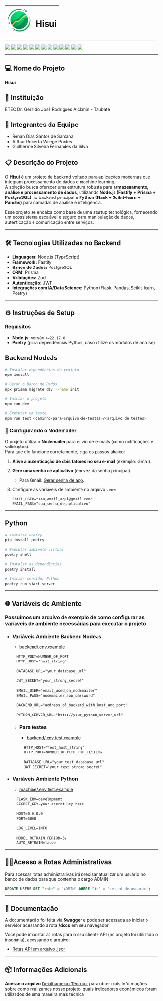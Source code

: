 <div align="center">

| <img src="public/symbol.png" width="80" alt="Hisui Icon" align="center"> | <h1 align="center">Hisui</h1> |
|----------------------------------------------------------------------------|:---------------------------------:|

---

</div>

<div>
<img src="https://img.shields.io/badge/Node.js-339933?style=for-the-badge&logo=nodedotjs&logoColor=white">
<img src="https://img.shields.io/badge/TypeScript-007ACC?style=for-the-badge&logo=typescript&logoColor=white">
<img src="https://img.shields.io/badge/fastify-%23000000.svg?style=for-the-badge&logo=fastify&logoColor=white">
<img src="https://img.shields.io/badge/json-%23000000.svg?style=for-the-badge&logo=json&logoColor=white">
<img src="https://img.shields.io/badge/JWT-black?style=for-the-badge&logo=JSON%20web%20tokens">
<img src="https://img.shields.io/badge/postgres-%23316192.svg?style=for-the-badge&logo=postgresql&logoColor=white">
<img src="https://img.shields.io/badge/Prisma-%2314BF96.svg?style=for-the-badge&logo=Prisma&logoColor=white">
<img src="https://img.shields.io/badge/zod-%233068b7.svg?style=for-the-badge&logo=zod&logoColor=white">
<img src="https://img.shields.io/badge/python-3670A0?style=for-the-badge&logo=python&logoColor=ffdd54">
<img src="https://img.shields.io/badge/Poetry-00BABA.svg?style=for-the-badge&logo=poetry&logoColor=FFFFFF">
<img src="https://img.shields.io/badge/flask-%23000.svg?style=for-the-badge&logo=flask&logoColor=white">
<img src="https://img.shields.io/badge/Pandas-501F87.svg?style=for-the-badge&logo=pandas&logoColor=FFFFFF">
<img src="https://img.shields.io/badge/scikit_learn-FF8324.svg?style=for-the-badge&logo=scikitlearn&logoColor=FFFFFF">
</div>

---

## 💻 Nome do Projeto
**Hisui**

## 🏫 Instituição
ETEC Dr. Geraldo José Rodrigues Alckmin - Taubaté

## 👥 Integrantes da Equipe
- Renan Dias Santos de Santana
- Arthur Roberto Weege Pontes 
- Guilherme Silveira Fernandes da Silva

## 📋 Descrição do Projeto
O **Hisui** é um projeto de backend voltado para aplicações modernas que integram processamento de dados e machine learning.  
A solução busca oferecer uma estrutura robusta para **armazenamento, análise e processamento de dados**, utilizando **Node.js (Fastify + Prisma + PostgreSQL)** no backend principal e **Python (Flask + Scikit-learn + Pandas)** para camadas de análise e inteligência.  

Esse projeto se encaixa como base de uma startup tecnológica, fornecendo um ecossistema escalável e seguro para manipulação de dados, autenticação e comunicação entre serviços.

---

## 🛠️ Tecnologias Utilizadas no Backend
- **Linguagem:** Node.js (TypeScript)  
- **Framework:** Fastify  
- **Banco de Dados:** PostgreSQL  
- **ORM:** Prisma  
- **Validações:** Zod  
- **Autenticação:** JWT  
- **Integrações com IA/Data Science:** Python (Flask, Pandas, Scikit-learn, Poetry)

---

## ⚙️ Instruções de Setup

### Requisitos
- **Node.js**: versão `>=22.17.0`  
- **Poetry** (para dependências Python, caso utilize os módulos de análise)

## Backend NodeJs

```bash
# Instalar dependências do projeto
npm install
```

```bash
# Gerar o Banco de Dados
npx prisma migrate dev --name init
```

```bash
# Iniciar o projeto
npm run dev 
```

```bash
# Executar um teste
npm run test <caminho-para-arquivo-de-testes>/<arquivo de testes> 
```

### 📧 Configurando o Nodemailer

O projeto utiliza o **Nodemailer** para envio de e-mails (como notificações e validações).  
Para que ele funcione corretamente, siga os passos abaixo:

1. **Ative a autenticação de dois fatores no seu e-mail** (exemplo: Gmail).  
2. **Gere uma senha de aplicativo** (em vez da senha principal).  
   - Para Gmail: [Gerar senha de app](https://myaccount.google.com/apppasswords).  
3. Configure as variáveis de ambiente no arquivo `.env`:

   ```env
   EMAIL_USER="seu_email_aqui@gmail.com"
   EMAIL_PASS="sua_senha_de_aplicativo"
   ```

---

## Python

```bash
# Instalar Poetry
pip install poetry
```

```bash
# Executar ambiente virtual
poetry shell
```

```bash
# Instalar as dependências
poetry install
```

```bash
# Iniciar servidor Python
poetry run start-server
```
---

## 🌐 Variáveis de Ambiente

### Possuímos um arquivo de exemplo de como configurar as variáveis de ambiente necessárias para executar o projeto

- ### Variáveis Ambiente Backend NodeJs
  - <u><a href="./backend/.env.example">backend/.env.example</a></u>
  ```env
    HTTP_PORT=NUMBER_OF_PORT
    HTTP_HOST='host_string'

    DATABASE_URL="your_database_url"

    JWT_SECRET="your_strong_secret"

    EMAIL_USER="email_used_on_nodemailer"
    EMAIL_PASS="nodemailer_app_password"

    BACKEND_URL="address_of_backend_with_host_and_port"

    PYTHON_SERVER_URL="http://your_python_server_url"
  ```

  - ###  Para testes
    - <u><a href="./backend/.env.test.example">backend/.env.test.example</a></u>

    ```env
      HTTP_HOST="test_host_string"
      HTTP_PORT=NUMBER_OF_PORT_FOR_TESTING

      DATABASE_URL="your_test_database_url"
      JWT_SECRET="your_test_strong_secret"
    ```

 - ### Variáveis Ambiente Python
     - <u><a href="./machine/.env.example">machine/.env.test.example</a></u>
    ```env
      FLASK_ENV=development
      SECRET_KEY=your-secret-key-here

      HOST=0.0.0.0
      PORT=5000

      LOG_LEVEL=INFO

      MODEL_RETRAIN_PERIOD=3y
      AUTO_RETRAIN=false
    ```
---

  ## 👨‍💼Acesso a Rotas Administrativas 

  Para acessar rotas administrativas irá precisar atualizar um usuário no banco de dados para que contenha o cargo ADMIN

  ```sql
  UPDATE USERS SET "role" = 'ADMIN' WHERE "id" = 'seu_id_de_usuario';
  ```
---

 ## 📄 Documentação

  A documentação foi feita via **Swagger** e pode ser acessada ao iniciar o servidor acessando a rota **/docs** em seu navegador

  Você pode importar as rotas para o seu cliente API (no projeto foi utilizado o insomnia), acessando o arquivo:

  - <u><a href="./insomnia.json">Rotas API em arquivo .json</a></u>
---
  ## 📦 Informações Adicionais

  **Acesse o arquivo** <u><a href="./tech.md">Detalhamento Técnico</a></u>, para obter mais informações sobre como realizamos nosso projeto, quais indicadores econômicos foram utilizados de uma maneira mais técnica
